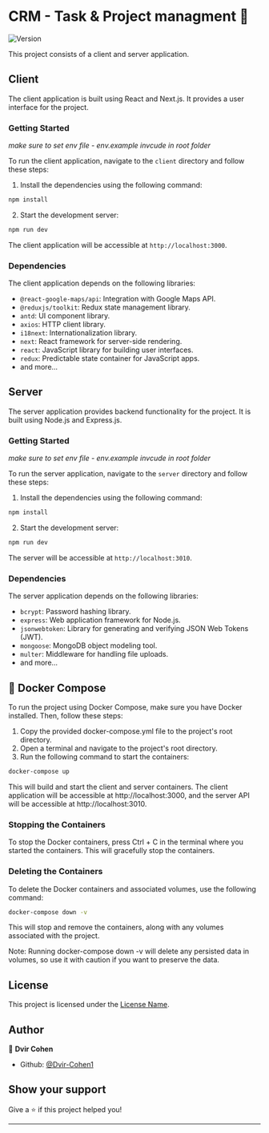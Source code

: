 
# CRM - Task & Project managment 👋
<p>
  <img alt="Version" src="https://img.shields.io/badge/version-1.0.0-blue.svg?cacheSeconds=2592000" />
</p>
This project consists of a client and server application.

## Client

The client application is built using React and Next.js. It provides a user interface for the project.

### Getting Started
*make sure to set env file - env.example invcude in root folder*

To run the client application, navigate to the `client` directory and follow these steps:

1. Install the dependencies using the following command:
```sh
npm install
```
2.  Start the development server:
```sh
npm run dev
```
The client application will be accessible at `http://localhost:3000`.

### Dependencies

The client application depends on the following libraries:

- `@react-google-maps/api`: Integration with Google Maps API.
- `@reduxjs/toolkit`: Redux state management library.
- `antd`: UI component library.
- `axios`: HTTP client library.
- `i18next`: Internationalization library.
- `next`: React framework for server-side rendering.
- `react`: JavaScript library for building user interfaces.
- `redux`: Predictable state container for JavaScript apps.
- and more...

## Server

The server application provides backend functionality for the project. It is built using Node.js and Express.js.

### Getting Started
*make sure to set env file - env.example invcude in root folder*

To run the server application, navigate to the `server` directory and follow these steps:

1. Install the dependencies using the following command:
```sh
npm install
```
2. Start the development server:
```sh
npm run dev
```
The server will be accessible at `http://localhost:3010`.

### Dependencies

The server application depends on the following libraries:

- `bcrypt`: Password hashing library.
- `express`: Web application framework for Node.js.
- `jsonwebtoken`: Library for generating and verifying JSON Web Tokens (JWT).
- `mongoose`: MongoDB object modeling tool.
- `multer`: Middleware for handling file uploads.
- and more...

## 🐋 Docker Compose 
To run the project using Docker Compose, make sure you have Docker installed. Then, follow these steps:
1. Copy the provided docker-compose.yml file to the project's root directory.
2. Open a terminal and navigate to the project's root directory.
3. Run the following command to start the containers:

```sh
docker-compose up
```
This will build and start the client and server containers.
The client application will be accessible at http://localhost:3000, and the server API will be accessible at http://localhost:3010.

### Stopping the Containers
To stop the Docker containers, press Ctrl + C in the terminal where you started the containers. This will gracefully stop the containers.

### Deleting the Containers
To delete the Docker containers and associated volumes, use the following command:

```sh
docker-compose down -v
```
This will stop and remove the containers, along with any volumes associated with the project.

Note: Running docker-compose down -v will delete any persisted data in volumes, so use it with caution if you want to preserve the data.

## License

This project is licensed under the [License Name](LICENSE).

## Author

👤 **Dvir Cohen**

* Github: [@Dvir-Cohen1](https://github.com/Dvir-Cohen1)

## Show your support

Give a ⭐️ if this project helped you!

***

